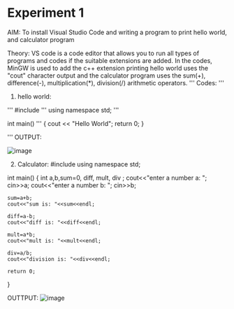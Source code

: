 # Experiment 1 
AIM: To install Visual Studio Code and writing a program to print hello world, and calculator program 

Theory: VS code is a code editor that allows you to run all types of programs and codes if the suitable extensions are added. In the codes, MinGW is used to add the c++ extension
printing hello world uses the "cout" character output and the calculator program uses the sum(+), difference(-), multiplication(*), division(/) arithmetic operators.
'''
Codes: 
'''
1. hello world:

'''
#include<iostream>
'''
using namespace std;
'''

int main() 
'''
{
   cout << "Hello World"; 
   return 0;
}

'''
 OUTPUT: 

 ![image](https://github.com/user-attachments/assets/c25720e4-d66f-4d80-90b3-a679328dbb1d)


2. Calculator:
#include<iostream>
using namespace std;

int main()
{
    int a,b,sum=0, diff, mult, div ;
    cout<<"enter a number a: ";
    cin>>a;
    cout<<"enter a number b: ";
    cin>>b; 

    sum=a+b;
    cout<<"sum is: "<<sum<<endl; 

    diff=a-b; 
    cout<<"diff is: "<<diff<<endl;

    mult=a*b;
    cout<<"mult is: "<<mult<<endl;

    div=a/b;
    cout<<"division is: "<<div<<endl; 

    return 0;
}

OUTTPUT:
![image](https://github.com/user-attachments/assets/868e576e-ead6-4799-b318-75ab69c6864a)
